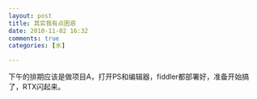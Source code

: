 ```yaml
---
layout: post
title: 其实我有点困惑
date: 2010-11-02 16:32
comments: true
categories: [水]

---
```


下午的排期应该是做项目A，打开PS和编辑器，fiddler都部署好，准备开始搞了，RTX闪起来。

